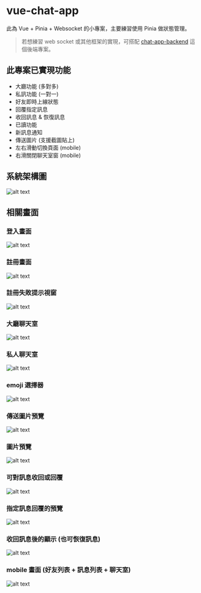 # vue-chat-app

此為 Vue + Pinia + Websocket 的小專案，主要練習使用 Pinia 做狀態管理。

> 若想練習 web socket 或其他框架的實現，可搭配 [chat-app-backend](https://github.com/JiaHongL/chat-app-backend) 這個後端專案。

## 此專案已實現功能

- 大廳功能 (多對多)
- 私訊功能 (一對一)
- 好友即時上線狀態
- 回覆指定訊息
- 收回訊息 & 恢復訊息
- 已讀功能
- 新訊息通知
- 傳送圖片 (支援截圖貼上)
- 左右滑動切換頁面 (mobile)
- 右滑關閉聊天室窗 (mobile)

## 系統架構圖

![alt text](./readme/VueChatApp.png)

## 相關畫面

### 登入畫面

![alt text](./readme/image.png)

### 註冊畫面

![alt text](/readme/image00.png)

### 註冊失敗提示視窗

![alt text](./readme/image-12.png)

### 大廳聊天室

![alt text](./readme/image-1.png)

### 私人聊天室

![alt text](./readme/image-11.png)

### emoji 選擇器

![alt text](./readme/image-3.png)

### 傳送圖片預覽

![alt text](./readme/image-4.png)

### 圖片預覽

![alt text](./readme/image-5.png)

### 可對訊息收回或回覆

![alt text](./readme/image-7.png)

### 指定訊息回覆的預覽

![alt text](./readme/image-8.png)

### 收回訊息後的顯示 (也可恢復訊息)

![alt text](./readme/image-9.png)

### mobile 畫面 (好友列表 + 訊息列表 + 聊天室)

![alt text](./readme/image-10.png)